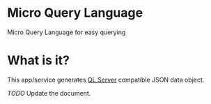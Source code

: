 # Micro Query Language
Micro Query Language for easy querying

# What is it?
This app/service generates [QL Server](https://github.com/cnayan/ql-Server) compatible JSON data object.

*TODO* Update the document.
